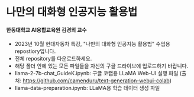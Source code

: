 # 나만의 대화형 인공지능 활용법
#### 한동대학교 AI융합교육원 김경외 교수

- 2023년 10월 현대자동차 특강, "나만의 대화형 인공지능 활용법" 수업용 repostiory입니다.
- 전체 repository를 다운로드하세요.
- 해당 폴더 안에 있는 모든 파일들을 자신의 구글 드라이브에 업로드하기 바랍니다.
- llama-2-7b-chat_GuideK.ipynb: 구글 코랩용 LLaMA Web-UI 실행 파일
(출처: https://github.com/camenduru/text-generation-webui-colab)
- llama-data-preparation.ipynb: LLaMA용 학습 데이터 생성 파일
